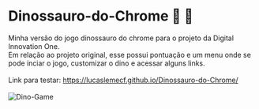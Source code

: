 # Dinossauro-do-Chrome :cactus: :t-rex:
Minha versão do jogo dinossauro do chrome para o projeto da Digital Innovation One. </br>
Em relação ao projeto original, esse possui pontuação e um menu onde se pode inciar o jogo, customizar o dino e acessar alguns links. </br> </br>
Link para testar: https://lucaslemecf.github.io/Dinossauro-do-Chrome/ </br> </br>
![Dino-Game](https://user-images.githubusercontent.com/54031977/105115847-5ca11c00-5aa8-11eb-8f28-1d8bd9fa063d.png)
